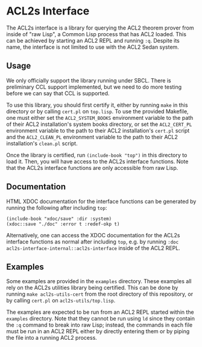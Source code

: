 # ACL2s Interface

The ACL2s interface is a library for querying the ACL2 theorem prover
from inside of "raw Lisp", a Common Lisp process that has ACL2
loaded. This can be achieved by starting an ACL2 REPL and running
`:q`. Despite its name, the interface is not limited to use with the
ACL2 Sedan system.

## Usage

We only officially support the library running under SBCL. There is
preliminary CCL support implemented, but we need to do more testing
before we can say that CCL is supported.

To use this library, you should first certify it, either by running
`make` in this directory or by calling `cert.pl` on `top.lisp`. To use
the provided Makefile, one must either set the `ACL2_SYSTEM_BOOKS`
environment variable to the path of their ACL2 installation's system
books directory, or set the `ACL2_CERT_PL` environment variable to the
path to their ACL2 installation's `cert.pl` script and the
`ACL2_CLEAN_PL` environment variable to the path to their ACL2
installation's `clean.pl` script.

Once the library is certified, run `(include-book "top")` in this
directory to load it. Then, you will have access to the ACL2s
interface functions. Note that the ACL2s interface functions are only
accessible from raw Lisp.

## Documentation

HTML XDOC documentation for the interface functions can be generated
by running the following after including `top`:
```
(include-book "xdoc/save" :dir :system)
(xdoc::save "./doc" :error t :redef-okp t)
```

Alternatively, one can access the XDOC documentation for the ACL2s
interface functions as normal after including `top`, e.g. by running
`:doc acl2s-interface-internal::acl2s-interface` inside of the ACL2
REPL.

## Examples
Some examples are provided in the `examples` directory. These examples
all rely on the ACL2s utilities library being certified. This can be
done by running `make acl2s-utils-cert` from the root directory of
this repository, or by calling `cert.pl` on `acl2s-utils/top.lisp`.

The examples are expected to be run from an ACL2 REPL started within
the `examples` directory. Note that they cannot be run using `ld`
since they contain the `:q` command to break into raw Lisp; instead,
the commands in each file must be run in an ACL2 REPL either by
directly entering them or by piping the file into a running ACL2
process.
